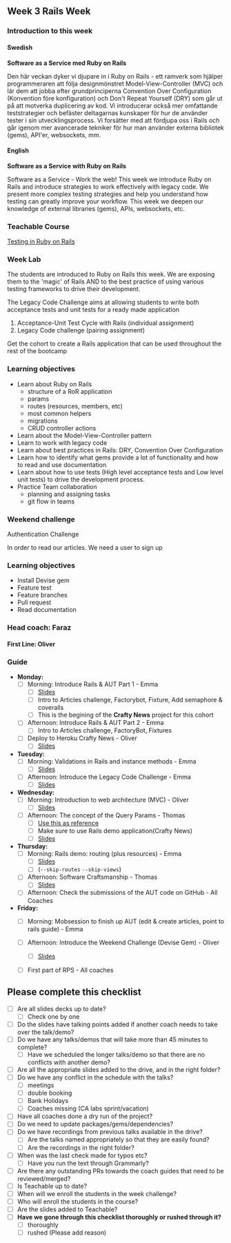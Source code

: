 ## Week 3 Rails Week
### Introduction to this week

#### Swedish
**Software as a Service med Ruby on Rails**

Den här veckan dyker vi djupare in i Ruby on Rails - ett ramverk som hjälper programmeraren att följa designmönstret Model-View-Controller (MVC) och lär dem att jobba efter grundprinciperna Convention Over Configuration (Konvention före konfiguration) och Don't Repeat Yourself (DRY) som går ut på att motverka duplicering av kod. Vi introducerar också mer omfattande teststrategier och befäster deltagarnas kunskaper för hur de använder tester i sin utvecklingsprocess. Vi forsätter med att fördjupa oss i Rails och går igenom mer avancerade tekniker för hur man använder externa bibliotek (gems), API'er, websockets, mm.


#### English
**Software as a Service with Ruby on Rails**

Software as a Service - Work the web! This week we introduce Ruby on Rails and introduce strategies to work effectively with legacy code. We present more complex testing strategies and help you understand how testing can greatly improve your workflow. This week we deepen our knowledge of external libraries (gems), APIs, websockets, etc.

### Teachable Course
[Testing in Ruby on Rails](https://learn.craftacademy.co/admin/courses/659667/information)

### Week Lab
The students are introduced to Ruby on Rails this week. We are exposing them to the 'magic' of Rails AND to the best practice of using various testing frameworks to drive their development.

The Legacy Code Challenge aims at allowing students to write both acceptance tests and unit tests for a ready made application
1. Acceptance-Unit Test Cycle with Rails (individual assignment)
2. Legacy Code challenge (pairing assignment)

Get the cohort to create a Rails application that can be used throughout the rest of the bootcamp


### Learning objectives
* Learn about Ruby on Rails
  - structure of a RoR application
  - params
  - routes (resources, members, etc)
  - most common helpers
  - migrations
  - CRUD controller actions
* Learn about the Model-View-Controller pattern
* Learn to work with legacy code
* Learn about best practices in Rails: DRY, Convention Over Configuration
* Learn how to identify what gems provide a lot of functionality and how to read and use documentation
* Learn about how to use tests (High level acceptance tests and Low level unit tests) to drive the development process.
* Practice Team collaboration
  - planning and assigning tasks
  - git flow in teams

### Weekend challenge
Authentication Challenge

In order to read our articles. We need a user to sign up


### Learning objectives
* Install Devise gem
* Feature test
* Feature branches
* Pull request
* Read documentation

### Head coach: Faraz
#### First Line: Oliver

### Guide
- **Monday:** 
  - [ ] Morning: Introduce Rails & AUT Part 1 - Emma 
    - [ ] [Slides](https://docs.google.com/presentation/d/1QBSlHd6hlmfsHeLhP_R6H1xlfsyYjmN-JxTcF2zRbns/edit?usp=sharing)
    - [ ] Intro to Articles challenge, Factorybot, Fixture, Add semaphore & coveralls
    - [ ] This is the begining of the **Crafty News** project for this cohort
  
  - [ ] Afternoon: Introduce Rails & AUT Part 2 - Emma
    - [ ] Intro to Articles challenge, FactoryBot, Fixtures
  
  - [ ] Deploy to Heroku Crafty News - Oliver 
    - [ ] [Slides](https://docs.google.com/presentation/d/1JX1To6mtAqn0qMhVQiE88BHATevYcOdr2QST5pq88zo/edit?usp=sharing) 

- **Tuesday:** 
  - [ ] Morning: Validations in Rails and instance methods - Emma 
    - [ ] [Slides](https://docs.google.com/presentation/d/1uZJTsWZE43_ANHEcpqWbH15rd8w2BidR1Ap305q8VXE/edit?usp=sharing)
    
  - [ ] Afternoon: Introduce the Legacy Code Challenge - Emma 
    - [ ] [Slides](https://docs.google.com/presentation/d/1S2Nn_hOhm_slruGTPFVoRGBh9G-NiKExENRHhUd-8As/edit?usp=sharing)
  
- **Wednesday:**
  - [ ] Morning: Introduction to web architecture (MVC) - Oliver 
    - [ ] [Slides](https://docs.google.com/presentation/d/14Z4aPjdDTgeuQdup2MoiZrmUSSDce7R3I5dcotg7uyc/edit?usp=sharing)
    
  - [ ] Afternoon: The concept of the Query Params - Thomas
    - [ ] [Use this as reference](https://www.youtube.com/watch?v=y57OnWV6dRE)  
    - [ ] Make sure to use Rails demo application(Crafty News) 
    - [ ] [Slides](https://docs.google.com/presentation/d/1WQiq29ZR4rQvhyH7N2HelmCUeD2qzuaBo03O12Rjsp4/edit?usp=sharing)

- **Thursday:**
   - [ ] Morning: Rails demo: routing (plus resources) - Emma
     - [ ] [Slides](https://docs.google.com/presentation/d/1R-aZYu6C8Y1kdsJy_iXUorDL7mTstjKVk9VFYmWJC3Q/edit#slide=id.g4b12024eb7_0_21) 
     - [ ] (`--skip-routes` `--skip-views`)
     
   - [ ] Afternoon: Software Craftsmanship - Thomas
     - [ ] [Slides](https://docs.google.com/presentation/d/1MtC_9wUgQAO4NUvAQxFk7CU7Fvdbwt4RE2BDaMC_f8s/edit)
   
   - [ ] Afternoon: Check the submissions of the AUT code on GitHub - All Coaches

- **Friday:**
  - [ ] Morning: Mobsession to finish up AUT (edit & create articles, point to rails guide) - Emma

  - [ ] Afternoon: Introduce the Weekend Challenge (Devise Gem) - Oliver 
    - [ ] [Slides](https://docs.google.com/presentation/d/1I0EIjP_uCeXwnfyKBr01ZF5Pju33QIkvOCFV5jva18g/edit?usp=sharing)
    
  - [ ] First part of RPS - All coaches  
  
## Please complete this checklist
 - [ ] Are all slides decks up to date?
   - [ ] Check one by one
 - [ ] Do the slides have talking points added if another coach needs to take over the talk/demo?
 - [ ] Do we have any talks/demos that will take more than 45 minutes to complete?
	 - [ ] Have we scheduled the longer talks/demo so that there are no conflicts with another demo?
 - [ ] Are all the appropriate slides added to the drive, and in the right folder?
 - [ ] Do we have any conflict in the schedule with the talks?
	 - [ ]  meetings
	 - [ ] double booking
	 - [ ] Bank Holidays
   - [ ] Coaches missing (CA labs sprint/vacation)
- [ ] Have all coaches done a dry run of the project?
- [ ] Do we need to update packages/gems/dependencies?
- [ ] Do we have recordings from previous talks available in the drive?
	- [ ] Are the talks named appropriately so that they are easily found? 
	- [ ] Are the recordings in the right folder?
- [ ] When was the last check made for typos etc?
	- [ ] Have you run the text through Grammarly?
- [ ] Are there any outstanding PRs towards the coach guides that need to be reviewed/merged?
- [ ] Is Teachable up to date?
- [ ] When will we enroll the students in the week challenge?
- [ ] Who will enroll the students in the course?
- [ ] Are the slides added to Teachable?
- [ ] **Have we gone through this checklist thoroughly or rushed through it?**
    - [ ] thoroughly
    - [ ] rushed (Please add reason)
